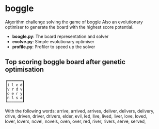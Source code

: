 # boggle
Algorithm challenge solving the game of [boggle](https://en.wikipedia.org/wiki/Boggle)
Also an evolutionary optimiser to generate the board with the highest score potential.

- **boogle.py**: The board representation and solver
- **evolve.py**: Simple evolutionary optimiser
- **profile.py**: Profiler to speed up the solver


## Top scoring boggle board after genetic optimisation
 ```
 ┏━━━━━━━┓
 ┃i l e d┃
 ┃v r d v┃
 ┃o e r y┃
 ┃n l s a┃
 ┗━━━━━━━┛
 ```
With the following words:
arrive, arrived, arrives, deliver, delivers, delivery, drive, driven, driver, drivers, elder, evil, led, live, lived, liver, love, loved, lover, lovers, novel, novels, oven, over, red, river, rivers, serve, served,